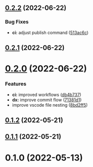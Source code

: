 ## [0.2.2](https://github.com/openwebstacks/ts-starter/compare/v0.2.1...v0.2.2) (2022-06-22)


### Bug Fixes

* **ci:** adjust publish command ([513ac6c](https://github.com/openwebstacks/ts-starter/commit/513ac6cf061183f04db56d1160f6fad746acffa6))



## [0.2.1](https://github.com/openwebstacks/ts-starter/compare/v0.2.0...v0.2.1) (2022-06-22)



# [0.2.0](https://github.com/openwebstacks/ts-starter/compare/v0.1.2...v0.2.0) (2022-06-22)


### Features

* **ci:** improved workflows ([db4b737](https://github.com/openwebstacks/ts-starter/commit/db4b737dc66391ce91a8eaa19a97b74e2854c833))
* **dx:** improve commit flow ([71381d1](https://github.com/openwebstacks/ts-starter/commit/71381d1eb5a2e16a538badbe595426025a15bbe8))
* improve vscode file nesting ([8bd2ff5](https://github.com/openwebstacks/ts-starter/commit/8bd2ff51c14e457a93ad1196783aa1a7f0163484))



## [0.1.2](https://github.com/openwebstacks/ts-starter/compare/v0.1.1...v0.1.2) (2022-05-21)



## [0.1.1](https://github.com/openwebstacks/ts-starter/compare/v0.1.0...v0.1.1) (2022-05-21)



# 0.1.0 (2022-05-13)



